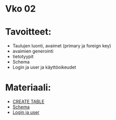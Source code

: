# Vko 02
# Tavoitteet:

- Taulujen luonti, avaimet (primary ja foreign key)
- avaimien generointi 
- tietotyypit
- Schema
- Login ja user ja käyttöoikeudet


# Materiaali: 
- [ CREATE TABLE ](taulujenLuominen.md)
- [Schema](schema.md)
- [Login ja user](LoginUser.md)

<!-- 
- [ SQL Server Eheysmallit ](Luennot_vko2_SQL_Server_Eheysmallit.pdf)
- [ Opetusvideo: Tietokannan luonti SQL Serverissä ](https://video.haaga-helia.fi/media/SQL_Server_Tietokannan_luonti.mp4/0_br025ugp)
- [Esimerkki 1: Tietokannan luonti SQL Server:ssä ](Tietokannan_luonti.pdf)
- [ Eheysehtojen poistaminen tauluista SQL Server T-SQL:ssä ](https://learn.microsoft.com/en-us/sql/relational-databases/tables/delete-check-constraints?view=sql-server-ver16)
- [ Esimerkki 2: Projektitietokannan taulujen luonti script ](Projektitietokanta.pdf)
- [ Indeksit ]( Indeksit.pdf )
- [ Ulkoisten indeksien luontikomento SQL Server:ssä ](https://learn.microsoft.com/en-us/sql/t-sql/statements/create-index-transact-sql?view=sql-server-ver16)
- [ Ulkoisen indeksin luonti Projektitietokantaan ](CREATE_INDEX.pdf) 


# Tehtävät:    
- [ Tehtävä 1: Tietokannan luonti ja konfigurointi ](Tehtava_01.md)
- [ Tehtävä 2: Taulujen luonti tietokantaan ja viite-eheysavaimet ja ulkoisten indeksien luonti ](Tehtava_02.md)
- [ Tehtävä 2: Vastaus T-SQL Script](Tehtava_2_Vastaus.sql)
- [ Tehtävä 2: Vastaus Diagram](Tehtava_02_Vastaus_Diagram.pdf)
- [ Tehtävä 3: Ulkoiset indeksit ](Tehtava_03.md)
- [ Tehtävä 3: Vastaus T-SQL Script ](Tehtava_3_Vastaus.sql) 
-->
